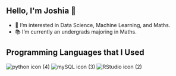 ## Hello, I'm Joshia 👋

- 👀 I’m interested in Data Science, Machine Learning, and Maths.
- 📚 I’m currently an undergrads majoring in Maths.

## Programming Languages that I Used
![python icon (4)](https://user-images.githubusercontent.com/70884538/149539345-e3794ee3-7f04-47b0-82c8-c1eb0f083c82.png) ![mySQL icon (3)](https://user-images.githubusercontent.com/70884538/149538813-f7a049be-32c5-4645-be24-36760d5a7a67.png) ![RStudio icon (2)](https://user-images.githubusercontent.com/70884538/149620854-46cc8073-32b2-4ea0-9e25-f410bedcba6c.png)

<!---
joocahyadi/joocahyadi is a ✨ special ✨ repository because its `README.md` (this file) appears on your GitHub profile.
You can click the Preview link to take a look at your changes.
--->
